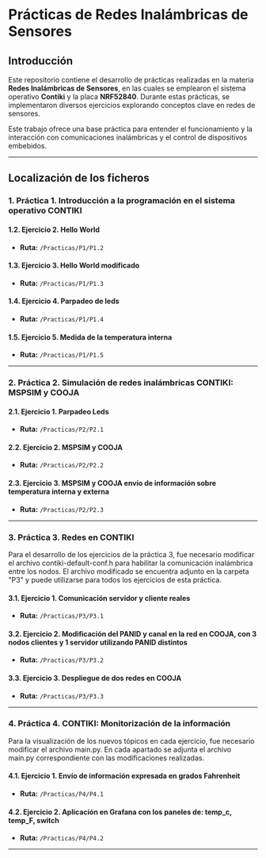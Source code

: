 # Prácticas de Redes Inalámbricas de Sensores

## Introducción
Este repositorio contiene el desarrollo de prácticas realizadas en la materia **Redes Inalámbricas de Sensores**, en las cuales se emplearon el sistema operativo **Contiki** y la placa **NRF52840**. Durante estas prácticas, se implementaron diversos ejercicios explorando conceptos clave en redes de sensores.

Este trabajo ofrece una base práctica para entender el funcionamiento y la interacción con comunicaciones inalámbricas y el control de dispositivos embebidos.

---

## Localización de los ficheros

### 1. Práctica 1. Introducción a la programación en el sistema operativo CONTIKI

#### 1.2. Ejercicio 2. Hello World
- **Ruta:** `/Practicas/P1/P1.2`

#### 1.3. Ejercicio 3. Hello World modificado
- **Ruta:** `/Practicas/P1/P1.3`

#### 1.4. Ejercicio 4. Parpadeo de leds
- **Ruta:** `/Practicas/P1/P1.4`

#### 1.5. Ejercicio 5. Medida de la temperatura interna
- **Ruta:** `/Practicas/P1/P1.5`

---

### 2. Práctica 2. Simulación de redes inalámbricas CONTIKI: MSPSIM y COOJA

#### 2.1. Ejercicio 1. Parpadeo Leds
- **Ruta:** `/Practicas/P2/P2.1`

#### 2.2. Ejercicio 2. MSPSIM y COOJA
- **Ruta:** `/Practicas/P2/P2.2`

#### 2.3. Ejercicio 3. MSPSIM y COOJA envío de información sobre temperatura interna y externa
- **Ruta:** `/Practicas/P2/P2.3`

---

### 3. Práctica 3. Redes en CONTIKI

Para el desarrollo de los ejercicios de la práctica 3, fue necesario modificar el archivo contiki-default-conf.h para habilitar la comunicación inalámbrica entre los nodos. El archivo modificado se encuentra adjunto en la carpeta "P3" y puede utilizarse para todos los ejercicios de esta práctica.

#### 3.1. Ejercicio 1. Comunicación servidor y cliente reales
- **Ruta:** `/Practicas/P3/P3.1`

#### 3.2. Ejercicio 2. Modificación del PANID y canal en la red en COOJA, con 3 nodos clientes y 1 servidor utilizando PANID distintos
- **Ruta:** `/Practicas/P3/P3.2`

#### 3.3. Ejercicio 3. Despliegue de dos redes en COOJA
- **Ruta:** `/Practicas/P3/P3.3`

---

### 4. Práctica 4. CONTIKI: Monitorización de la información

Para la visualización de los nuevos tópicos en cada ejercicio, fue necesario modificar el archivo main.py. En cada apartado se adjunta el archivo main.py correspondiente con las modificaciones realizadas.

#### 4.1. Ejercicio 1. Envío de información expresada en grados Fahrenheit
- **Ruta:** `/Practicas/P4/P4.1`

#### 4.2. Ejercicio 2. Aplicación en Grafana con los paneles de: temp_c, temp_F, switch
- **Ruta:** `/Practicas/P4/P4.2`


---

